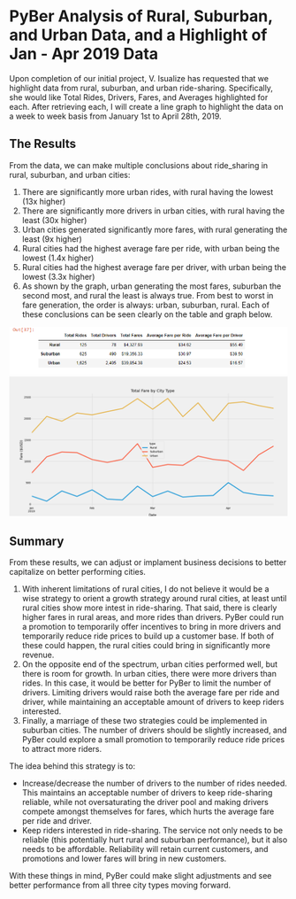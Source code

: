 # PyBer Analysis of Rural, Suburban, and Urban Data, and a Highlight of Jan - Apr 2019 Data
Upon completion of our initial project, V. Isualize has requested that we highlight data from rural, suburban, and urban ride-sharing. Specifically, she would like Total Rides, Drivers, Fares, and Averages highlighted for each. After retrieving each, I will create a line graph to highlight the data on a week to week basis from January 1st to April 28th, 2019.
## The Results
From the data, we can make multiple conclusions about ride_sharing in rural, suburban, and urban cities:
1. There are significantly more urban rides, with rural having the lowest (13x higher)
2. There are significantly more drivers in urban cities, with rural having the least (30x higher)
3. Urban cities generated significantly more fares, with rural generating the least (9x higher)
4. Rural cities had the highest average fare per ride, with urban being the lowest (1.4x higher)
5. Rural cities had the highest average fare per driver, with urban being the lowest (3.3x higher)
6. As shown by the graph, urban generating the most fares, suburban the second most, and rural the least is always true. From best to worst in fare generation, the order is always: urban, suburban, rural.
Each of these conclusions can be seen clearly on the table and graph below.

![](analysis/PyBer_table.png)
![](analysis/PyBer_fare_summary.png)

## Summary
From these results, we can adjust or implament business decisions to better capitalize on better performing cities.
1. With inherent limitations of rural cities, I do not believe it would be a wise strategy to orient a growth strategy around rural cities, at least until rural cities show more intest in ride-sharing. That said, there is clearly higher fares in rural areas, and more rides than drivers. PyBer could run a promotion to temporarily offer incentives to bring in more drivers and temporarily reduce ride prices to build up a customer base. If both of these could happen, the rural cities could bring in significantly more revenue.
2. On the opposite end of the spectrum, urban cities performed well, but there is room for growth. In urban cities, there were more drivers than rides. In this case, it would be better for PyBer to limit the number of drivers. Limiting drivers would raise both the average fare per ride and driver, while maintaining an acceptable amount of drivers to keep riders interested.
3. Finally, a marriage of these two strategies could be implemented in suburban cities. The number of drivers should be slightly increased, and PyBer could explore a small promotion to temporarily reduce ride prices to attract more riders.

The idea behind this strategy is to:
- Increase/decrease the number of drivers to the number of rides needed. This maintains an acceptable number of drivers to keep ride-sharing reliable, while not oversaturating the driver pool and making drivers compete amongst themselves for fares, which hurts the average fare per ride and driver.
- Keep riders interested in ride-sharing. The service not only needs to be reliable (this potentially hurt rural and suburban performance), but it also needs to be affordable. Reliability will retain current customers, and promotions and lower fares will bring in new customers.

With these things in mind, PyBer could make slight adjustments and see better performance from all three city types moving forward.
